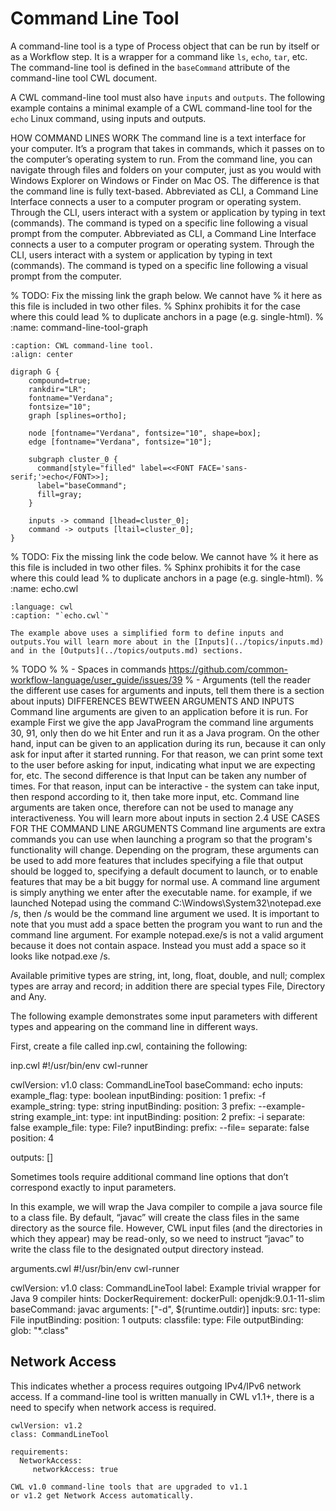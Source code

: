 # Command Line Tool

A command-line tool is a type of Process object that can be run by
itself or as a Workflow step. It is a wrapper for a command like
`ls`, `echo`, `tar`, etc. The command-line tool is defined in the
`baseCommand` attribute of the command-line tool CWL document.

A CWL command-line tool must also have `inputs` and `outputs`.
The following example contains a minimal example of a CWL
command-line tool for the `echo` Linux command, using inputs and
outputs.

HOW COMMAND LINES WORK
The command line is a text interface for your computer. It’s a program that takes in commands, which it passes on to the computer’s operating system to run. From the command line, you can navigate through files and folders on your computer, just as you would with Windows Explorer on Windows or Finder on Mac OS. The difference is that the command line is fully text-based. Abbreviated as CLI, a Command Line Interface connects a user to a computer program or operating system. Through the CLI, users interact with a system or application by typing in text (commands). The command is typed on a specific line following a visual prompt from the computer. Abbreviated as CLI, a Command Line Interface connects a user to a computer program or operating system. Through the CLI, users interact with a system or application by typing in text (commands). The command is typed on a specific line following a visual prompt from the computer.





% TODO: Fix the missing link the graph below. We cannot have
%       it here as this file is included in two other files.
%       Sphinx prohibits it for the case where this could lead
%       to duplicate anchors in a page (e.g. single-html).
%       :name: command-line-tool-graph

```{graphviz}
:caption: CWL command-line tool.
:align: center

digraph G {
    compound=true;
    rankdir="LR";
    fontname="Verdana";
    fontsize="10";
    graph [splines=ortho];

    node [fontname="Verdana", fontsize="10", shape=box];
    edge [fontname="Verdana", fontsize="10"];

    subgraph cluster_0 {
      command[style="filled" label=<<FONT FACE='sans-serif;'>echo</FONT>>];
      label="baseCommand";
      fill=gray;
    }

    inputs -> command [lhead=cluster_0];
    command -> outputs [ltail=cluster_0];
}
```

% TODO: Fix the missing link the code below. We cannot have
%       it here as this file is included in two other files.
%       Sphinx prohibits it for the case where this could lead
%       to duplicate anchors in a page (e.g. single-html).
%       :name: echo.cwl

```{literalinclude} /_includes/cwl/echo.cwl
:language: cwl
:caption: "`echo.cwl`"
```
```{note}
The example above uses a simplified form to define inputs and outputs.You will learn more about in the [Inputs](../topics/inputs.md)
and in the [Outputs](../topics/outputs.md) sections.
```
% TODO
%
% - Spaces in commands https://github.com/common-workflow-language/user_guide/issues/39
% - Arguments (tell the reader the different use cases for arguments and inputs, tell them there is a section about inputs)
DIFFERENCES BEWTWEEN ARGUMENTS AND INPUTS 
Command line arguments are given to an application before it is run. For example First we give the app JavaProgram the command line arguments 30, 91, only then do we hit Enter and run it as a Java program. On the other hand, input can be given to an application during its run, because it can only ask for input after it started running. For that reason, we can print some text to the user before asking for input, indicating what input we are expecting for, etc.
The second difference is that Input can be taken any number of times. For that reason, input can be interactive - the system can take input, then respond according to it, then take more input, etc. Command line arguments are taken once, therefore can not be used to manage any interactiveness. 
You will learn more about inputs in section 2.4
USE CASES FOR THE COMMAND LINE ARGUMENTS
Command line arguments are extra commands you can use when launching a  program so that the program's functionality will change.  Depending on the program, these arguments can be used to add more features that includes specifying a file that output should be logged to, specifying a default document to launch, or to enable features that may be a bit buggy for normal use.
A command line argument is simply anything we enter after the executable name.  for example, if we launched Notepad using the command C:\Windows\System32\notepad.exe /s, then /s would be the command line argument we used.
It is important to note that you must add a space betten the program you want to run and the command line argument. For example notepad.exe/s is not a valid argument because it does not contain aspace. Instead  you must add a space so it looks like notpad.exe /s.

Available primitive types are string, int, long, float, double, and null; complex types are array and record; in addition there are special types File, Directory and Any.

The following example demonstrates some input parameters with different types and appearing on the command line in different ways.

First, create a file called inp.cwl, containing the following:

inp.cwl
#!/usr/bin/env cwl-runner

cwlVersion: v1.0
class: CommandLineTool
baseCommand: echo
inputs:
  example_flag:
    type: boolean
    inputBinding:
      position: 1
      prefix: -f
  example_string:
    type: string
    inputBinding:
      position: 3
      prefix: --example-string
  example_int:
    type: int
    inputBinding:
      position: 2
      prefix: -i
      separate: false
  example_file:
    type: File?
    inputBinding:
      prefix: --file=
      separate: false
      position: 4

outputs: []

Sometimes tools require additional command line options that don’t correspond exactly to input parameters.

In this example, we will wrap the Java compiler to compile a java source file to a class file. By default, “javac” will create the class files in the same directory as the source file. However, CWL input files (and the directories in which they appear) may be read-only, so we need to instruct “javac” to write the class file to the designated output directory instead.

arguments.cwl
#!/usr/bin/env cwl-runner

cwlVersion: v1.0
class: CommandLineTool
label: Example trivial wrapper for Java 9 compiler
hints:
  DockerRequirement:
    dockerPull: openjdk:9.0.1-11-slim
baseCommand: javac
arguments: ["-d", $(runtime.outdir)]
inputs:
  src:
    type: File
    inputBinding:
      position: 1
outputs:
  classfile:
    type: File
    outputBinding:
      glob: "*.class"

## Network Access
This indicates whether a process requires outgoing IPv4/IPv6 network access.
If a command-line tool is written manually in CWL v1.1+, there is a need to 
specify when network access is required.

```cwl
cwlVersion: v1.2
class: CommandLineTool

requirements:
  NetworkAccess:
     networkAccess: true
```

```{note}
CWL v1.0 command-line tools that are upgraded to v1.1 
or v1.2 get Network Access automatically.
```
